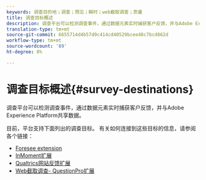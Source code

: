 ```yaml
---
keywords: 调查目的地；调查；预见；瞬时；web截取调查；质量
title: 调查目标概述
description: 调查平台可以检测调查事件，通过数据元素实时捕获客户反馈，并与Adobe Experience Platform共享数据。
translation-type: tm+mt
source-git-commit: 6655714d4b57d9c414cd40529bcee48c7bcd862d
workflow-type: tm+mt
source-wordcount: '89'
ht-degree: 0%

---
```



# 调查目标概述{#survey-destinations}

调查平台可以检测调查事件，通过数据元素实时捕获客户反馈，并与Adobe Experience Platform共享数据。

目前，平台支持下面列出的调查目标。 有关如何连接到这些目标的信息，请参阅各个链接：

- [Foresee extension](./foresee.md)
- [InMoment扩展](./inmoment.md)
- [Qualtrics网站反馈扩展](./qualtrics.md)
- [Web截取调查- QuestionPro扩展](./web-intercept-surveys.md)
